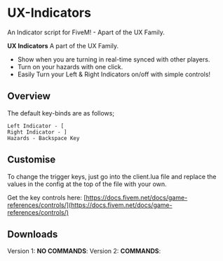 # UX-Indicators
An Indicator script for FiveM! - Apart of the UX Family.



**UX Indicators**
A part of the UX Family.

* Show when you are turning in real-time synced with other players.
* Turn on your hazards with one click.
* Easily Turn your Left & Right Indicators on/off with simple controls!

## Overview
The default key-binds are as follows; 
```
Left Indicator - [
Right Indicator - ]
Hazards - Backspace Key
```

## Customise
To change the trigger keys, just go into the client.lua file and replace the values in the config at the top of the file with your own.

Get the key controls here: [https://docs.fivem.net/docs/game-references/controls/](https://docs.fivem.net/docs/game-references/controls/)

## Downloads
Version 1: **NO COMMANDS**: 
Version 2: **COMMANDS**:

 
